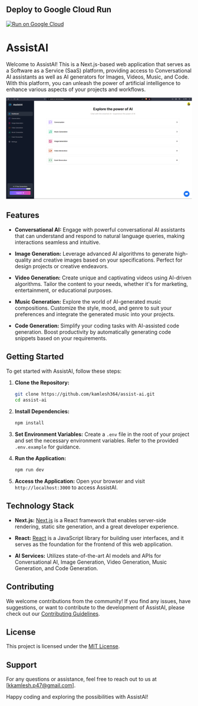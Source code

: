 ## Deploy to Google Cloud Run

[![Run on Google Cloud](https://deploy.cloud.run/button.svg)](https://deploy.cloud.run)
# AssistAI

Welcome to AssistAI! This is a Next.js-based web application that serves as a Software as a Service (SaaS) platform, providing access to Conversational AI assistants as well as AI generators for Images, Videos, Music, and Code. With this platform, you can unleash the power of artificial intelligence to enhance various aspects of your projects and workflows.

![Dashboard](public/dashboard.png)

## Features

- **Conversational AI:** Engage with powerful conversational AI assistants that can understand and respond to natural language queries, making interactions seamless and intuitive.

- **Image Generation:** Leverage advanced AI algorithms to generate high-quality and creative images based on your specifications. Perfect for design projects or creative endeavors.

- **Video Generation:** Create unique and captivating videos using AI-driven algorithms. Tailor the content to your needs, whether it's for marketing, entertainment, or educational purposes.

- **Music Generation:** Explore the world of AI-generated music compositions. Customize the style, mood, and genre to suit your preferences and integrate the generated music into your projects.

- **Code Generation:** Simplify your coding tasks with AI-assisted code generation. Boost productivity by automatically generating code snippets based on your requirements.

## Getting Started

To get started with AssistAI, follow these steps:

1. **Clone the Repository:**
   ```bash
   git clone https://github.com/kamlesh364/assist-ai.git
   cd assist-ai
   ```

2. **Install Dependencies:**
   ```bash
   npm install
   ```

3. **Set Environment Variables:**
   Create a `.env` file in the root of your project and set the necessary environment variables. Refer to the provided `.env.example` for guidance.

4. **Run the Application:**
   ```bash
   npm run dev
   ```

5. **Access the Application:**
   Open your browser and visit `http://localhost:3000` to access AssistAI.

## Technology Stack

- **Next.js:** [Next.js](https://nextjs.org/) is a React framework that enables server-side rendering, static site generation, and a great developer experience.

- **React:** [React](https://reactjs.org/) is a JavaScript library for building user interfaces, and it serves as the foundation for the frontend of this web application.

- **AI Services:** Utilizes state-of-the-art AI models and APIs for Conversational AI, Image Generation, Video Generation, Music Generation, and Code Generation.

## Contributing

We welcome contributions from the community! If you find any issues, have suggestions, or want to contribute to the development of AssistAI, please check out our [Contributing Guidelines](CONTRIBUTING.md).

## License

This project is licensed under the [MIT License](LICENSE).

## Support

For any questions or assistance, feel free to reach out to us at [kkamlesh.p47@gmail.com].

Happy coding and exploring the possibilities with AssistAI!
